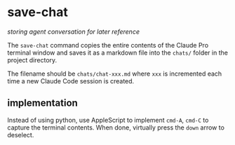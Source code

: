 # save-chat
*storing agent conversation for later reference*

The `save-chat` command copies the entire contents of the Claude Pro terminal window and saves it as a markdown file into the `chats/` folder in the project directory.

The filename should be `chats/chat-xxx.md` where `xxx` is incremented each time a new Claude Code session is created.

## implementation

Instead of using python, use AppleScript to implement `cmd-A`, `cmd-C` to capture the terminal contents. When done, virtually press the `down` arrow to deselect.